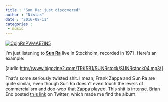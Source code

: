 ```yaml
---
title : "Sun Ra: just discovered"
author : "Niklas"
date : "2016-08-11"
categories : 
 - music
---
```


[![CpjnRnPVMAE7lN5](https://niklasblog.com/wp-content/CpjnRnPVMAE7lN5.jpg)](https://niklasblog.com/wp-content/CpjnRnPVMAE7lN5.jpg)

I'm just listening to **[Sun Ra](https://en.wikipedia.org/wiki/Sun_Ra)** live in Stockholm, recorded in 1971. Here's an example:

\[audio:http://www.bigozine2.com/TRKSB1/SUNRstock/SUNRstock04.mp3\]

That's some seriously twisted shit. I mean, Frank Zappa and Sun Ra are quite similar, even though Sun Ra doesn't even touch the levels of commercialism and doo-wop that Zappa played. This shit is intense. Brian Eno posted [this link](http://bigozine2.com/roio/?p=1578) on Twitter, which made me find the album.
